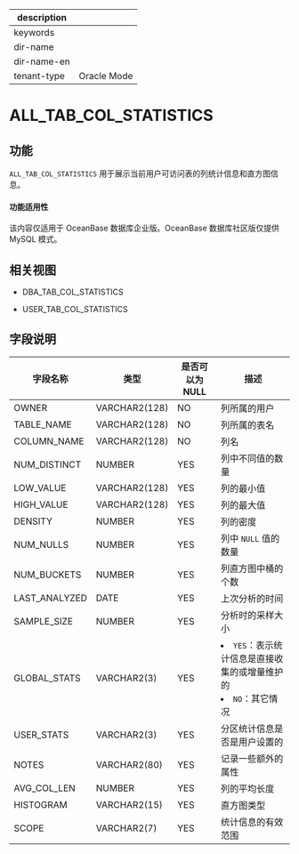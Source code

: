 |description||
|---|---|
|keywords||
|dir-name||
|dir-name-en||
|tenant-type|Oracle Mode|

# ALL_TAB_COL_STATISTICS

## 功能

`ALL_TAB_COL_STATISTICS` 用于展示当前用户可访问表的列统计信息和直方图信息。

  <main id="notice" >
    <h4>功能适用性</h4>
    <p>该内容仅适用于 OceanBase 数据库企业版。OceanBase 数据库社区版仅提供 MySQL 模式。</p>
  </main>

## 相关视图

* DBA_TAB_COL_STATISTICS

* USER_TAB_COL_STATISTICS

## 字段说明

|     字段名称      |      类型       | **是否可以为 NULL** |                                                               描述                                                               |
|---------------|---------------|----------------|--------------------------------------------------------------------------------------------------------------------------------|
| OWNER         | VARCHAR2(128) | NO             | 列所属的用户                                      |
| TABLE_NAME    | VARCHAR2(128) | NO             | 列所属的表名                                      |
| COLUMN_NAME   | VARCHAR2(128) | NO             | 列名                                          |
| NUM_DISTINCT  | NUMBER        | YES            | 列中不同值的数量                                    |
| LOW_VALUE     | VARCHAR2(128) | YES            | 列的最小值                                       |
| HIGH_VALUE    | VARCHAR2(128) | YES            | 列的最大值                                       |
| DENSITY       | NUMBER        | YES            | 列的密度                                        |
| NUM_NULLS     | NUMBER        | YES            | 列中 `NULL` 值的数量                              |
| NUM_BUCKETS   | NUMBER        | YES            | 列直方图中桶的个数                                   |
| LAST_ANALYZED | DATE          | YES            | 上次分析的时间                                     |
| SAMPLE_SIZE   | NUMBER        | YES            | 分析时的采样大小                                    |
| GLOBAL_STATS  | VARCHAR2(3)   | YES            | <li> `YES`：表示统计信息是直接收集的或增量维护的   <li> `NO`：其它情况    |
| USER_STATS    | VARCHAR2(3)   | YES            | 分区统计信息是否是用户设置的                              |
| NOTES         | VARCHAR2(80)  | YES            | 记录一些额外的属性                                   |
| AVG_COL_LEN   | NUMBER        | YES            | 列的平均长度                                      |
| HISTOGRAM     | VARCHAR2(15)  | YES            | 直方图类型                                       |
| SCOPE         | VARCHAR2(7)   | YES            | 统计信息的有效范围                                   |
